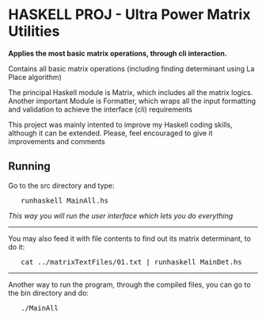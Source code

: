 HASKELL PROJ - Ultra Power Matrix Utilities
======

<strong>Applies the most basic matrix operations, through cli interaction.</strong>

<p>Contains all basic matrix operations (including finding determinant using La Place algorithm)<p>
<p>The principal Haskell module is Matrix, which includes all the matrix logics.
   Another important Module is Formatter, which wraps all the input formatting and validation to 
   achieve the interface (cli) requirements</p>
<p>This project was mainly intented to improve my Haskell coding skills, although it can be extended. 
   Please, feel encouraged to give it improvements and comments</p>

<h2>Running</h2>
<p>Go to the src directory and type: </p>
<pre>	runhaskell MainAll.hs</pre>
<p><em>This way you will run the user interface which lets you do everything</em></p>
<hr>
<p>You may also feed it with file contents to find out its matrix determinant, to do it: </p>
<pre>	cat ../matrixTextFiles/01.txt | runhaskell MainDet.hs</pre>
<hr>
<p>Another way to run the program, through the compiled files, you can go to the bin directory and do: </p>
<pre>	./MainAll</pre>

